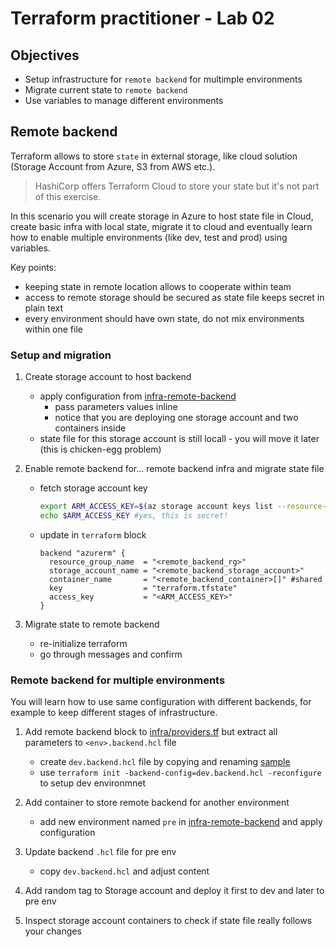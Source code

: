# Terraform practitioner - Lab 02

## Objectives

- Setup infrastructure for `remote backend` for multimple environments
- Migrate current state to `remote backend`
- Use variables to manage different environments

## Remote backend

Terraform allows to store `state` in external storage, like cloud solution (Storage Account from Azure, S3 from AWS etc.). 

> HashiCorp offers Terraform Cloud to store your state but it's not part of this exercise.

In this scenario you will create storage in Azure to host state file in Cloud, create basic infra with local state, migrate it to cloud and eventually learn how to enable multiple environments (like dev, test and prod) using variables.

Key points:
- keeping state in remote location allows to cooperate within team
- access to remote storage should be secured as state file keeps secret in plain text
- every environment should have own state, do not mix environments within one file

### Setup and migration

1. Create storage account to host backend
   - apply configuration from [infra-remote-backend](./infra-remote-backend/)
     - pass parameters values inline
     - notice that you are deploying one storage account and two containers inside
   - state file for this storage account is still locall - you will move it later (this is chicken-egg problem)
  
2. Enable remote backend for... remote backend infra and migrate state file
   - fetch storage account key
     ```bash
     export ARM_ACCESS_KEY=$(az storage account keys list --resource-group "<remote_backend_rg>" --account-name "<remote_backend_storage_account>" --query '[0].value' -o tsv)
     echo $ARM_ACCESS_KEY #yes, this is secret!
     ```
    - update [](./infra-remote-backend/providers.tf) in `terraform` block
      ```hcl
      backend "azurerm" {
        resource_group_name  = "<remote_backend_rg>"
        storage_account_name = "<remote_backend_storage_account>"
        container_name       = "<remote_backend_container>[]" #shared
        key                  = "terraform.tfstate"
        access_key           = "<ARM_ACCESS_KEY>"
      }
      ```
3. Migrate state to remote backend

   - re-initialize terraform
   - go through messages and confirm

### Remote backend for multiple environments

You will learn how to use same configuration with different backends, for example to keep different stages of infrastructure.

1. Add remote backend block to [infra/providers.tf](./infra/providers.tf) but extract all parameters to `<env>.backend.hcl` file
   - create `dev.backend.hcl` file by copying and renaming [sample](.infra/../infra/backend.hcl.sample)
   - use `terraform init -backend-config=dev.backend.hcl -reconfigure` to setup dev environmnet

2. Add container to store remote backend for another environment
   - add new environment named `pre` in [infra-remote-backend](./infra-remote-backend/main.tf) and apply configuration

3. Update backend `.hcl` file for pre env
   - copy `dev.backend.hcl` and adjust content

3. Add random tag to Storage account and deploy it first to dev and later to pre env

4. Inspect storage account containers to check if state file really follows your changes